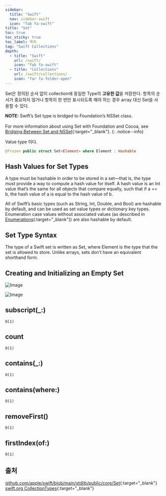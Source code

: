 ```yaml
---
sidebar:
  title: "Swift"
  nav: sidebar-swift
  icon: "fab fa-swift"
title: "Set"
toc: true
toc_sticky: true
toc_label: 목차
tag: "Swift Collections"
depth:
  - title: "Swift"
    url: /swift/
    icon: "fab fa-swift"
  - title: "Collections"
    url: /swift/collections/
    icon: "far fa-folder-open"
---
```

Set은 정의된 순서 없이 collection에 동일한 Type의 **고유한 값**을 저장한다. 항목의 순서가 중요하지 않거나 항목이 한 번만 표시되도록 해야 하는 경우 array 대신 Set을 사용할 수 있다.

**NOTE:** Swift’s Set type is bridged to Foundation’s NSSet class.<br/><br/>
For more information about using Set with Foundation and Cocoa, see [<i class="fas fa-link"></i> Bridging Between Set and NSSet](https://developer.apple.com/documentation/swift/set#2845530){:target="_blank"}.
{: .notice--info}


Value type 이다.  
```swift
@frozen public struct Set<Element> where Element : Hashable
```

## Hash Values for Set Types
A type must be hashable in order to be stored in a set—that is, the type must provide a way to compute a hash value for itself. A hash value is an Int value that’s the same for all objects that compare equally, such that if a == b, the hash value of a is equal to the hash value of b.

All of Swift’s basic types (such as String, Int, Double, and Bool) are hashable by default, and can be used as set value types or dictionary key types. Enumeration case values without associated values (as described in [<i class="fas fa-link"></i> Enumerations](https://docs.swift.org/swift-book/LanguageGuide/Enumerations.html){:target="_blank"}) are also hashable by default.

## Set Type Syntax
The type of a Swift set is written as Set<Element>, where Element is the type that the set is allowed to store. Unlike arrays, sets don’t have an equivalent shorthand form.

## Creating and Initializing an Empty Set

![Image](https://docs.swift.org/swift-book/_images/setVennDiagram_2x.png)

![Image](https://docs.swift.org/swift-book/_images/setEulerDiagram_2x.png)

## subscript(_:)
```
O(1)
```

## count
```
O(1)
```

## contains(_:)
```
O(1)
```

## contains(where:)
```
O(1)
```

## removeFirst()
```
O(1)
```

## firstIndex(of:)
```
O(1)
```
## 출처
[<i class="fas fa-link"></i> github.com/apple/swift/blob/main/stdlib/public/core/Set](github.com/apple/swift/blob/main/stdlib/public/core/Set.swift){:target="_blank"}  
[<i class="fas fa-link"></i> swift.org CollectionTypes](https://docs.swift.org/swift-book/LanguageGuide/CollectionTypes.html){:target="_blank"}
